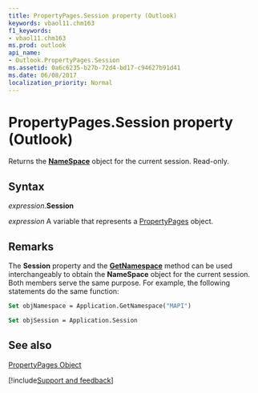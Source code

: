 ```yaml
---
title: PropertyPages.Session property (Outlook)
keywords: vbaol11.chm163
f1_keywords:
- vbaol11.chm163
ms.prod: outlook
api_name:
- Outlook.PropertyPages.Session
ms.assetid: 0a6c6235-b27b-72d4-bd17-c94627b91d41
ms.date: 06/08/2017
localization_priority: Normal
---
```



# PropertyPages.Session property (Outlook)

Returns the  **[NameSpace](Outlook.NameSpace.md)** object for the current session. Read-only.


## Syntax

_expression_.**Session**

_expression_ A variable that represents a [PropertyPages](Outlook.PropertyPages.md) object.


## Remarks

The  **Session** property and the **[GetNamespace](Outlook.Application.GetNamespace.md)** method can be used interchangeably to obtain the **NameSpace** object for the current session. Both members serve the same purpose. For example, the following statements do the same function:


```vb
Set objNamespace = Application.GetNamespace("MAPI") 
```


```vb
Set objSession = Application.Session
```


## See also


[PropertyPages Object](Outlook.PropertyPages.md)

[!include[Support and feedback](~/includes/feedback-boilerplate.md)]